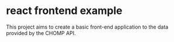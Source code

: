 # react frontend example

This project aims to create a basic front-end application to the data provided by the CHOMP API.

